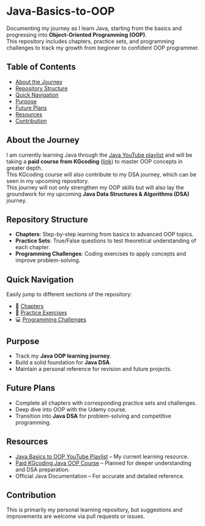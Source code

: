 # Java-Basics-to-OOP
Documenting my journey as I learn Java, starting from the basics and progressing into **Object-Oriented Programming (OOP)**.  
This repository includes chapters, practice sets, and programming challenges to track my growth from beginner to confident OOP programmer.

## Table of Contents
- [About the Journey](#about-the-journey)
- [Repository Structure](#repository-structure)
- [Quick Navigation](#quick-navigation)
- [Purpose](#purpose)
- [Future Plans](#future-plans)
- [Resources](#resources)
- [Contribution](#contribution)

## About the Journey
I am currently learning Java through the [Java YouTube playlist](https://youtube.com/playlist?list=PL78RhpUUKSweClRi_l05UgfE3053-zkRf&si=utNTYHQhIbd6s4wf) and will be taking a **paid course from KGcoding** ([link](https://youtu.be/owPyWdYGC1A)) to master OOP concepts in greater depth.  
This KGcoding course will also contribute to my DSA journey, which can be seen in my upcoming repository.  
This journey will not only strengthen my OOP skills but will also lay the groundwork for my upcoming **Java Data Structures & Algorithms (DSA)** journey.

## Repository Structure
- **Chapters**: Step-by-step learning from basics to advanced OOP topics.
- **Practice Sets**: True/False questions to test theoretical understanding of each chapter.
- **Programming Challenges**: Coding exercises to apply concepts and improve problem-solving.

## Quick Navigation
Easily jump to different sections of the repository:
- 📖 [Chapters](./Chapters)
- 📝 [Practice Exercises](./Practice%20Exercises)
- 💻 [Programming Challenges](./Programming%20Challenges)

## Purpose
- Track my **Java OOP learning journey**.
- Build a solid foundation for **Java DSA**.
- Maintain a personal reference for revision and future projects.

## Future Plans
- Complete all chapters with corresponding practice sets and challenges.
- Deep dive into OOP with the Udemy course.
- Transition into **Java DSA** for problem-solving and competitive programming.

## Resources
- [Java Basics to OOP YouTube Playlist](https://youtube.com/playlist?list=PL78RhpUUKSweClRi_l05UgfE3053-zkRf&si=utNTYHQhIbd6s4wf) – My current learning resource.
- [Paid KGcoding Java OOP Course](https://youtu.be/owPyWdYGC1A) – Planned for deeper understanding and DSA preparation.
- Official Java Documentation – For accurate and detailed reference.

## Contribution
This is primarily my personal learning repository, but suggestions and improvements are welcome via pull requests or issues.
